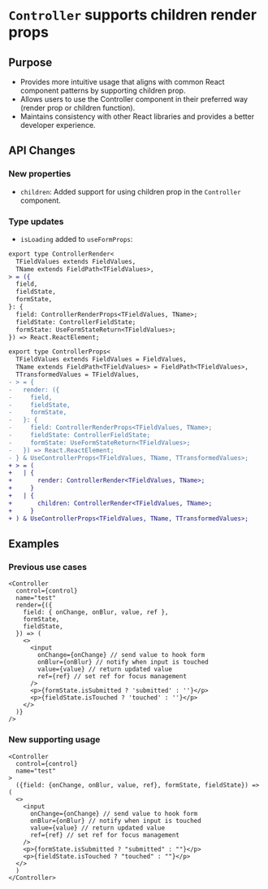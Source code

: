# `Controller` supports children render props

## Purpose

- Provides more intuitive usage that aligns with common React component patterns by supporting children prop.
- Allows users to use the Controller component in their preferred way (render prop or children function).
- Maintains consistency with other React libraries and provides a better developer experience.

## API Changes

### New properties

- `children`: Added support for using children prop in the `Controller` component.

### Type updates

- `isLoading` added to `useFormProps`:

```diff
export type ControllerRender<
  TFieldValues extends FieldValues,
  TName extends FieldPath<TFieldValues>,
> = ({
  field,
  fieldState,
  formState,
}: {
  field: ControllerRenderProps<TFieldValues, TName>;
  fieldState: ControllerFieldState;
  formState: UseFormStateReturn<TFieldValues>;
}) => React.ReactElement;

export type ControllerProps<
  TFieldValues extends FieldValues = FieldValues,
  TName extends FieldPath<TFieldValues> = FieldPath<TFieldValues>,
  TTransformedValues = TFieldValues,
- > = {
-   render: ({
-     field,
-     fieldState,
-     formState,
-   }: {
-     field: ControllerRenderProps<TFieldValues, TName>;
-     fieldState: ControllerFieldState;
-     formState: UseFormStateReturn<TFieldValues>;
-   }) => React.ReactElement;
- } & UseControllerProps<TFieldValues, TName, TTransformedValues>;
+ > = (
+   | {
+       render: ControllerRender<TFieldValues, TName>;
+     }
+   | {
+       children: ControllerRender<TFieldValues, TName>;
+     }
+ ) & UseControllerProps<TFieldValues, TName, TTransformedValues>;
```

## Examples

### Previous use cases

```tsx
<Controller
  control={control}
  name="test"
  render={({
    field: { onChange, onBlur, value, ref },
    formState,
    fieldState,
  }) => (
    <>
      <input
        onChange={onChange} // send value to hook form
        onBlur={onBlur} // notify when input is touched
        value={value} // return updated value
        ref={ref} // set ref for focus management
      />
      <p>{formState.isSubmitted ? 'submitted' : ''}</p>
      <p>{fieldState.isTouched ? 'touched' : ''}</p>
    </>
  )}
/>
```

### New supporting usage

```tsx
<Controller
  control={control}
  name="test"
>
  ({field: {onChange, onBlur, value, ref}, formState, fieldState}) => (
  <>
    <input
      onChange={onChange} // send value to hook form
      onBlur={onBlur} // notify when input is touched
      value={value} // return updated value
      ref={ref} // set ref for focus management
    />
    <p>{formState.isSubmitted ? "submitted" : ""}</p>
    <p>{fieldState.isTouched ? "touched" : ""}</p>
  </>
  )
</Controller>
```
